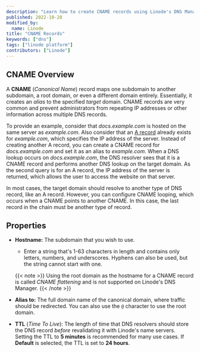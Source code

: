 ```yaml
---
description: "Learn how to create CNAME records using Linode's DNS Manager"
published: 2022-10-28
modified_by:
  name: Linode
title: "CNAME Records"
keywords: ["dns"]
tags: ["linode platform"]
contributors: ["Linode"]
---
```


## CNAME Overview

A **CNAME** (*Canonical Name*) record maps one subdomain to another subdomain, a root domain, or even a different domain entirely. Essentially, it creates an *alias* to the specified *target* domain. CNAME records are very common and prevent administrators from repeating IP addresses or other information across multiple DNS records.

To provide an example, consider that *docs.example.com* is hosted on the same server as *example.com*. Also consider that an [A record](/docs/products/networking/dns-manager/guides/a-record/) already exists for *example.com*, which specifies the IP address of the server. Instead of creating another A record, you can create a CNAME record for *docs.example.com* and set it as an alias to *example.com*. When a DNS lookup occurs on *docs.example.com*, the DNS resolver sees that it is a CNAME record and performs another DNS lookup on the target domain. As the second query is for an A record, the IP address of the server is returned, which allows the user to access the website on that server.

In most cases, the target domain should resolve to another type of DNS record, like an A record. However, you can configure CNAME looping, which occurs when a CNAME points to another CNAME. In this case, the last record in the chain must be another type of record.

## Properties

- **Hostname:** The subdomain that you wish to use.

    - Enter a string that's 1-63 characters in length and contains only letters, numbers, and underscores. Hyphens can also be used, but the string cannot start with one.

    {{< note >}}
    Using the root domain as the hostname for a CNAME record is called *CNAME flattening* and is not supported on Linode's DNS Manager.
    {{< /note >}}

- **Alias to:** The full domain name of the canonical domain, where traffic should be redirected. You can also use the `@` character to use the root domain.

- **TTL** (*Time To Live*): The length of time that DNS resolvers should store the DNS record *before* revalidating it with Linode's name servers. Setting the TTL to **5 minutes** is recommended for many use cases. If **Default** is selected, the TTL is set to **24 hours**.